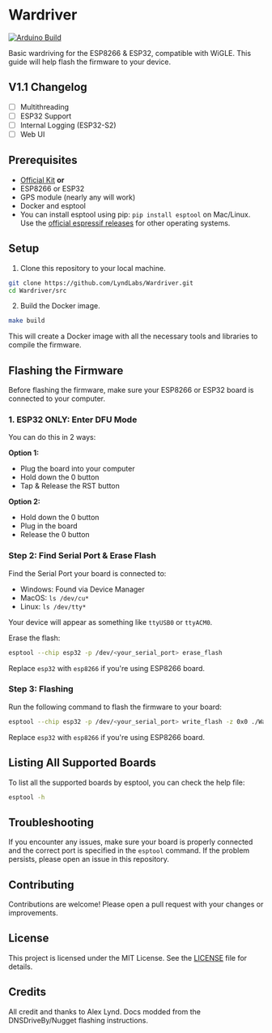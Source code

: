 # Wardriver

[![Arduino Build](https://github.com/lukeswitz/Wardriver/actions/workflows/build.yml/badge.svg)](https://github.com/lukeswitz/Wardriver/actions/workflows/build.yml)

Basic wardriving for the ESP8266 & ESP32, compatible with WiGLE. This guide will help flash the firmware to your device.

## V1.1 Changelog
- [ ] Multithreading
- [ ] ESP32 Support 
- [ ] Internal Logging (ESP32-S2)
- [ ] Web UI

## Prerequisites
- [Official Kit](https://dnsdriveby.com) **or** 
- ESP8266 or ESP32 
- GPS module (nearly any will work)
- Docker and esptool
- You can install esptool using pip: `pip install esptool` on Mac/Linux. Use the [official espressif releases](https://github.com/espressif/esptool/releases) for other operating systems. 

## Setup

1. Clone this repository to your local machine.

```bash
git clone https://github.com/LyndLabs/Wardriver.git
cd Wardriver/src
```

2. Build the Docker image.

```bash
make build
```

This will create a Docker image with all the necessary tools and libraries to compile the firmware.

## Flashing the Firmware

Before flashing the firmware, make sure your ESP8266 or ESP32 board is connected to your computer.

### 1. ESP32 ONLY: Enter DFU Mode

You can do this in 2 ways:

**Option 1:**

- Plug the board into your computer
- Hold down the 0 button
- Tap & Release the RST button

**Option 2:**

- Hold down the 0 button
- Plug in the board
- Release the 0 button

### Step 2: Find Serial Port & Erase Flash 

Find the Serial Port your board is connected to:

- Windows: Found via Device Manager
- MacOS: `ls /dev/cu*`
- Linux: `ls /dev/tty*`

Your device will appear as something like `ttyUSB0` or `ttyACM0`.

Erase the flash:

```bash
esptool --chip esp32 -p /dev/<your_serial_port> erase_flash
```

Replace `esp32` with `esp8266` if you're using ESP8266 board.

### Step 3: Flashing 

Run the following command to flash the firmware to your board:

```bash
esptool --chip esp32 -p /dev/<your_serial_port> write_flash -z 0x0 ./Wardriver/Wardriver.ino.bin
```

Replace `esp32` with `esp8266` if you're using ESP8266 board.

## Listing All Supported Boards

To list all the supported boards by esptool, you can check the help file:

```bash
esptool -h
```

## Troubleshooting

If you encounter any issues, make sure your board is properly connected and the correct port is specified in the `esptool` command. If the problem persists, please open an issue in this repository.

## Contributing

Contributions are welcome! Please open a pull request with your changes or improvements.

## License

This project is licensed under the MIT License. See the [LICENSE](LICENSE) file for details. 

## Credits

All credit and thanks to Alex Lynd. Docs modded from the DNSDriveBy/Nugget flashing instructions. 
